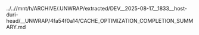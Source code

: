 ../..//mnt/h/ARCHIVE/.UNWRAP/extracted/DEV__2025-08-17__1833__host-duri-head/__UNWRAP/4fa54f0a14/CACHE_OPTIMIZATION_COMPLETION_SUMMARY.md